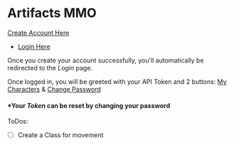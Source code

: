 # Artifacts MMO

[Create Account Here](https://artifactsmmo.com/account/create)
- [Login Here](https://artifactsmmo.com/account/create)

Once you create your account successfully, you'll automatically be redirected to the _Login_ page.

Once logged in, you will be greeted with your API Token and 2 buttons: [My Characters](https://artifactsmmo.com/account/characters) & [Change Password](https://artifactsmmo.com/account/change_password)

#### *Your _Token_ can be reset by **changing your password**

ToDos:
- [ ] Create a Class for movement
